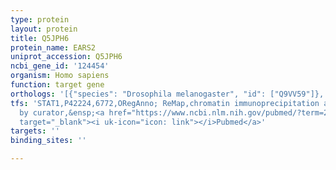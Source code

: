 ```yaml
---
type: protein
layout: protein
title: Q5JPH6
protein_name: EARS2
uniprot_accession: Q5JPH6
ncbi_gene_id: '124454'
organism: Homo sapiens
function: target gene
orthologs: '[{"species": "Drosophila melanogaster", "id": ["Q9VV59"]}, {"species": "Mus musculus", "id": ["Q9CXJ1"]}, {"species": "Rattus norvegicus", "id": ["M0RAI4"]}, {"species": "Saccharomyces cerevisiae", "id": ["<a href=\"/protein/p48525\">P48525</a>"]}]'
tfs: 'STAT1,P42224,6772,ORegAnno; ReMap,chromatin immunoprecipitation assay; inferred
  by curator,&ensp;<a href="https://www.ncbi.nlm.nih.gov/pubmed/?term=22951020%5Buid%5D+OR+26578589%5Buid%5D+OR+29126285%5Buid%5D"
  target="_blank"><i uk-icon="icon: link"></i>Pubmed</a>'
targets: ''
binding_sites: ''

---
```

